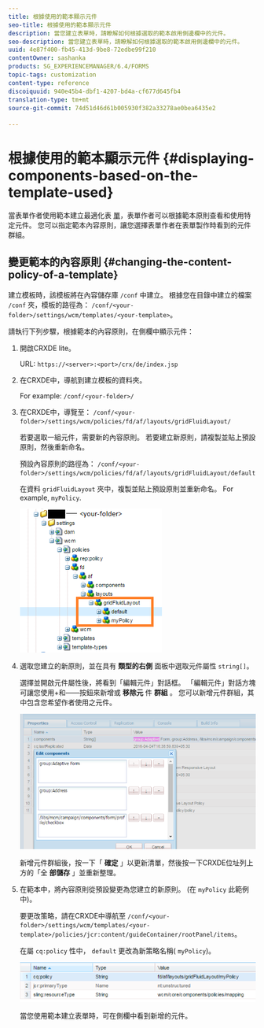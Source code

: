 ```yaml
---
title: 根據使用的範本顯示元件
seo-title: 根據使用的範本顯示元件
description: 當您建立表單時，請瞭解如何根據選取的範本啟用側邊欄中的元件。
seo-description: 當您建立表單時，請瞭解如何根據選取的範本啟用側邊欄中的元件。
uuid: 4e87f400-fb45-413d-9be8-72edbe99f210
contentOwner: sashanka
products: SG_EXPERIENCEMANAGER/6.4/FORMS
topic-tags: customization
content-type: reference
discoiquuid: 940e45b4-dbf1-4207-bd4a-cf677d645fb4
translation-type: tm+mt
source-git-commit: 74d51d46d61b005930f382a33278ae0bea6435e2

---
```



# 根據使用的範本顯示元件 {#displaying-components-based-on-the-template-used}

當表單作者使用範本建立最適化表 [單](/help/forms/using/template-editor.md)，表單作者可以根據範本原則查看和使用特定元件。 您可以指定範本內容原則，讓您選擇表單作者在表單製作時看到的元件群組。

## 變更範本的內容原則 {#changing-the-content-policy-of-a-template}

建立模板時，該模板將在內容儲存庫 `/conf` 中建立。 根據您在目錄中建立的檔案 `/conf` 夾，模板的路徑為： `/conf/<your-folder>/settings/wcm/templates/<your-template>`。

請執行下列步驟，根據範本的內容原則，在側欄中顯示元件：

1. 開啟CRXDE lite。

   URL: `https://<server>:<port>/crx/de/index.jsp`

1. 在CRXDE中，導航到建立模板的資料夾。

   For example: `/conf/<your-folder>/`

1. 在CRXDE中，導覽至： `/conf/<your-folder>/settings/wcm/policies/fd/af/layouts/gridFluidLayout/`

   若要選取一組元件，需要新的內容原則。 若要建立新原則，請複製並貼上預設原則，然後重新命名。

   預設內容原則的路徑為： `/conf/<your-folder>/settings/wcm/policies/fd/af/layouts/gridFluidLayout/default`

   在資料 `gridFluidLayout` 夾中，複製並貼上預設原則並重新命名。 For example, `myPolicy`.

   ![複製預設策略](assets/crx-default1.png)

1. 選取您建立的新原則，並在具有 **類型的右側** 面板中選取元件屬性 `string[]`。

   選擇並開啟元件屬性後，將看到「編輯元件」對話框。 「編輯元件」對話方塊可讓您使用+和——按鈕來新增或 **移除元** 件 **群組** 。 您可以新增元件群組，其中包含您希望作者使用之元件。

   ![在策略中添加或刪除元件](assets/add-components-list1.png)

   新增元件群組後，按一下「 **確定** 」以更新清單，然後按一下CRXDE位址列上方的「全 **部儲存** 」並重新整理。

1. 在範本中，將內容原則從預設變更為您建立的新原則。 (在 `myPolicy` 此範例中)。

   要更改策略，請在CRXDE中導航至 `/conf/<your-folder>/settings/wcm/templates/<your-template>/policies/jcr:content/guideContainer/rootPanel/items`。

   在屬 `cq:policy` 性中， `default` 更改為新策略名稱( `myPolicy`)。

   ![更新的範本內容原則](assets/updated-policy.png)

   當您使用範本建立表單時，可在側欄中看到新增的元件。

